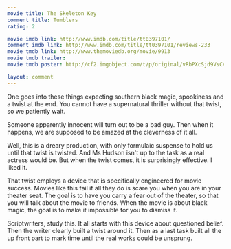```yaml
---
movie title: The Skeleton Key
comment title: Tumblers
rating: 2

movie imdb link: http://www.imdb.com/title/tt0397101/
comment imdb link: http://www.imdb.com/title/tt0397101/reviews-233
movie tmdb link: http://www.themoviedb.org/movie/9913
movie tmdb trailer: 
movie tmdb poster: http://cf2.imgobject.com/t/p/original/vRbPXcSjd9VsCVSWAMfNRyB9n85.jpg

layout: comment
---
```


One goes into these things expecting southern black magic, spookiness and a twist at the end. You cannot have a supernatural thriller without that twist, so we patiently wait.

Someone apparently innocent will turn out to be a bad guy. Then when it happens, we are supposed to be amazed at the cleverness of it all.

Well, this is a dreary production, with only formulaic suspense to hold us until that twist is twisted. And Ms Hudson isn't up to the task as a real actress would be. But when the twist comes, it is surprisingly effective. I liked it.

That twist employs a device that is specifically engineered for movie success. Movies like this fail if all they do is scare you when you are in your theater seat. The goal is to have you carry a fear out of the theater, so that you will talk about the movie to friends. When the movie is about black magic, the goal is to make it impossible for you to dismiss it.

Scriptwriters, study this. It all starts with this device about questioned belief. Then the writer clearly built a twist around it. Then as a last task built all the up front part to mark time until the real works could be unsprung.